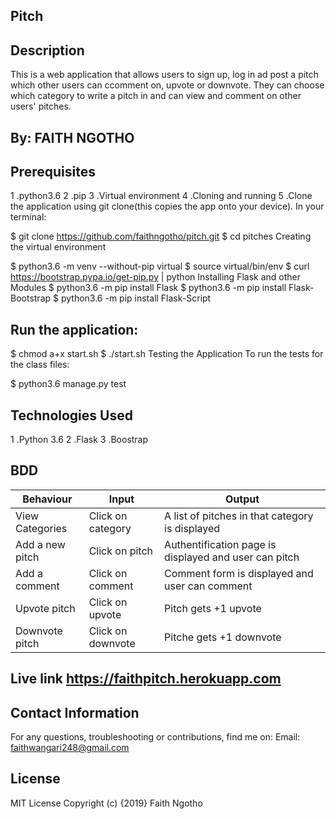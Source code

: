 ## Pitch

## Description
This is a web application that allows users to sign up, log in ad post a pitch which other users can ccomment on, upvote or downvote. They can choose which category to write a pitch in and can view and comment on other users' pitches.

## By: FAITH NGOTHO
## Prerequisites
1 .python3.6
2 .pip
3 .Virtual environment
4 .Cloning and running
5 .Clone the application using git clone(this copies the app onto your device). In your terminal:

$ git clone https://github.com/faithngotho/pitch.git
$ cd pitches
Creating the virtual environment

$ python3.6 -m venv --without-pip virtual
$ source virtual/bin/env
$ curl https://bootstrap.pypa.io/get-pip.py | python
Installing Flask and other Modules
$ python3.6 -m pip install Flask
$ python3.6 -m pip install Flask-Bootstrap
$ python3.6 -m pip install Flask-Script

## Run the application:

$ chmod a+x start.sh
$ ./start.sh
Testing the Application To run the tests for the class files:

$ python3.6 manage.py test

## Technologies Used

1 .Python 3.6
2 .Flask
3 .Boostrap

## BDD

|Behaviour      |Input            |Output                                               |
|---------------|-----------------|-----------------------------------------------------|
|View Categories|Click on category|A list of pitches in that category is displayed      |
|Add a new pitch|Click on pitch	  |Authentification page is displayed and user can pitch|
|Add a comment	|Click on comment	|Comment form is displayed and user can comment       |
|Upvote pitch	  |Click on upvote	|Pitch gets +1 upvote                                 |
|Downvote pitch |Click on downvote|Pitche gets +1 downvote                              |

## Live link https://faithpitch.herokuapp.com

## Contact Information
For any questions, troubleshooting or contributions, find me on: Email: faithwangari248@gmail.com

## License
MIT License Copyright (c) {2019} Faith Ngotho
